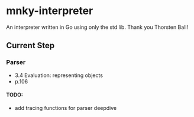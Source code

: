 # mnky-interpreter

An interpreter written in Go using only the std lib. Thank you Thorsten Ball!

## Current Step

### Parser

- 3.4 Evaluation: representing objects
- p.106

#### TODO:
- add tracing functions for parser deepdive

<!-- ```bash
  lexer.go
``` -->
